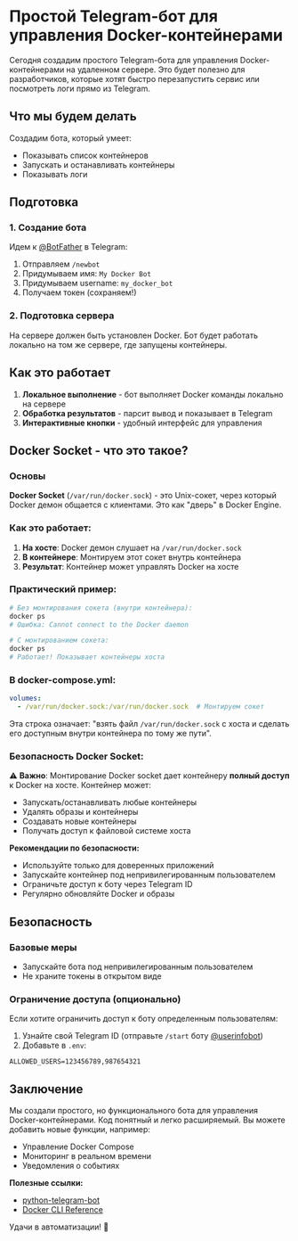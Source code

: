 # Простой Telegram-бот для управления Docker-контейнерами

Сегодня создадим простого Telegram-бота для управления Docker-контейнерами на удаленном сервере. Это будет полезно для разработчиков, которые хотят быстро перезапустить сервис или посмотреть логи прямо из Telegram.

## Что мы будем делать

Создадим бота, который умеет:
- Показывать список контейнеров
- Запускать и останавливать контейнеры
- Показывать логи

## Подготовка

### 1. Создание бота

Идем к [@BotFather](https://t.me/BotFather) в Telegram:
1. Отправляем `/newbot`
2. Придумываем имя: `My Docker Bot`
3. Придумываем username: `my_docker_bot`
4. Получаем токен (сохраняем!)

### 2. Подготовка сервера

На сервере должен быть установлен Docker. Бот будет работать локально на том же сервере, где запущены контейнеры.


## Как это работает

1. **Локальное выполнение** - бот выполняет Docker команды локально на сервере
2. **Обработка результатов** - парсит вывод и показывает в Telegram
3. **Интерактивные кнопки** - удобный интерфейс для управления

## Docker Socket - что это такое?

### Основы

**Docker Socket** (`/var/run/docker.sock`) - это Unix-сокет, через который Docker демон общается с клиентами. Это как "дверь" в Docker Engine.

### Как это работает:

1. **На хосте**: Docker демон слушает на `/var/run/docker.sock`
2. **В контейнере**: Монтируем этот сокет внутрь контейнера
3. **Результат**: Контейнер может управлять Docker на хосте

### Практический пример:

```bash
# Без монтирования сокета (внутри контейнера):
docker ps
# Ошибка: Cannot connect to the Docker daemon

# С монтированием сокета:
docker ps
# Работает! Показывает контейнеры хоста
```

### В docker-compose.yml:

```yaml
volumes:
  - /var/run/docker.sock:/var/run/docker.sock  # Монтируем сокет
```

Эта строка означает: "взять файл `/var/run/docker.sock` с хоста и сделать его доступным внутри контейнера по тому же пути".

### Безопасность Docker Socket:

⚠️ **Важно**: Монтирование Docker socket дает контейнеру **полный доступ** к Docker на хосте. Контейнер может:
- Запускать/останавливать любые контейнеры
- Удалять образы и контейнеры  
- Создавать новые контейнеры
- Получать доступ к файловой системе хоста

**Рекомендации по безопасности:**
- Используйте только для доверенных приложений
- Запускайте контейнер под непривилегированным пользователем
- Ограничьте доступ к боту через Telegram ID
- Регулярно обновляйте Docker и образы

## Безопасность

### Базовые меры
- Запускайте бота под непривилегированным пользователем
- Не храните токены в открытом виде

### Ограничение доступа (опционально)
Если хотите ограничить доступ к боту определенным пользователям:

1. Узнайте свой Telegram ID (отправьте `/start` боту [@userinfobot](https://t.me/userinfobot))
2. Добавьте в `.env`:
```env
ALLOWED_USERS=123456789,987654321
```

## Заключение

Мы создали простого, но функционального бота для управления Docker-контейнерами. Код понятный и легко расширяемый. Вы можете добавить новые функции, например:
- Управление Docker Compose
- Мониторинг в реальном времени
- Уведомления о событиях

**Полезные ссылки:**
- [python-telegram-bot](https://github.com/rrouk/python-telegram-bot/)
- [Docker CLI Reference](https://docs.docker.com/engine/reference/commandline/cli/)

Удачи в автоматизации! 🚀
